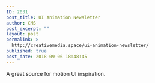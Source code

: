 ```yaml
---
ID: 2031
post_title: UI Animation Newsletter
author: CMS
post_excerpt: ""
layout: post
permalink: >
  http://creativemedia.space/ui-animation-newsletter/
published: true
post_date: 2018-09-06 18:48:45
---
```

A great source for motion UI inspiration.
